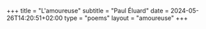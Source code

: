 +++
title = "L'amoureuse"
subtitle = "Paul Éluard"
date = 2024-05-26T14:20:51+02:00
type = "poems"
layout = "amoureuse"
+++
